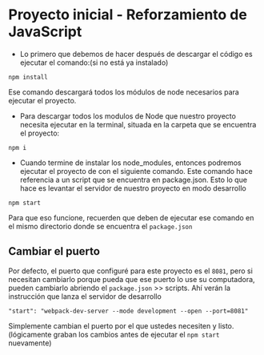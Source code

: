 # Proyecto inicial - Reforzamiento de JavaScript

* Lo primero que debemos de hacer después de descargar el código es ejecutar el comando:(si no está ya instalado)

```
npm install
```
Ese comando descargará todos los módulos de node necesarios para ejecutar el proyecto.

* Para descargar todos los modulos de Node que nuestro proyecto necesita ejecutar en la terminal, situada en la carpeta que se encuentra el proyecto:

```
npm i
```

* Cuando termine de instalar los node_modules, entonces podremos ejecutar el proyecto de con el siguiente comando. Este comando hace referencia a un script que se encuentra en package.json. Esto lo que hace es levantar el servidor de nuestro proyecto en modo desarrollo

```
npm start
```

Para que eso funcione, recuerden que deben de ejecutar ese comando en el mismo directorio donde se encuentra el ```package.json```

## Cambiar el puerto
Por defecto, el puerto que configuré para este proyecto es el ```8081```, pero si necesitan cambiarlo porque pueda que ese puerto lo use su computadora, pueden cambiarlo abriendo el ```package.json``` >> scripts. Ahí verán la instrucción que lanza el servidor de desarrollo

```
"start": "webpack-dev-server --mode development --open --port=8081"
```

Simplemente cambian el puerto por el que ustedes necesiten y listo. (lógicamente graban los cambios antes de ejecutar el ```npm start``` nuevamente)



